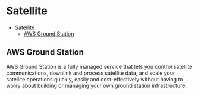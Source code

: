 # Satellite

- [Satellite](#satellite)
  - [AWS Ground Station](#aws-ground-station)

## AWS Ground Station

AWS Ground Station is a fully managed service that lets you control satellite communications, downlink and process satellite data, and scale your satellite operations quickly, easily and cost-effectively without having to worry about building or managing your own ground station infrastructure.
